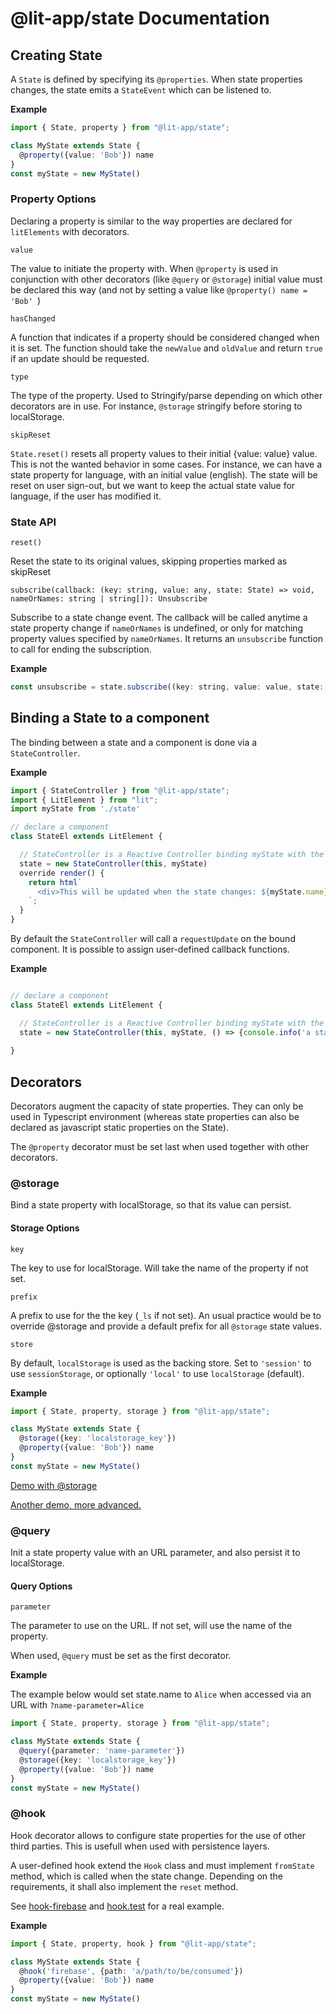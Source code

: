 # @lit-app/state Documentation

## Creating State

A `State` is defined by specifying its `@properties`. When state properties changes, the state emits a `StateEvent` which can be listened to.

**Example**
```ts
import { State, property } from "@lit-app/state";

class MyState extends State {
  @property({value: 'Bob'}) name  
}
const myState = new MyState()
```

### Property Options
Declaring a property is similar to the way properties are declared for `litElements` with decorators. 

`value`

The value to initiate the property with. When `@property` is used in conjunction with other decorators (like `@query` or `@storage`) initial value must be declared this way (and not by setting a value like `@property() name = 'Bob' `)

`hasChanged`

 A function that indicates if a property should be considered changed when it is set. The function should take the `newValue` and `oldValue` and return `true` if an update should be requested.

`type`

The type of the property. Used to Stringify/parse depending on which other decorators are in use. For instance, `@storage` stringify before storing to localStorage. 

`skipReset`

`State.reset()` resets all property values to their initial {value: value} value. This is not the wanted behavior in some cases. For instance, we can have a state property for language, with an initial value (english). The state will be reset on user sign-out, but we want to keep the actual state value for language, if the user has modified it. 


### State API

`reset()`

Reset the state to its original values, skipping properties marked as skipReset

`subscribe(callback: (key: string, value: any, state: State) => void, nameOrNames: string | string[]): Unsubscribe`

Subscribe to a state change event. The callback will be called anytime a state property change if `nameOrNames` is undefined, or only for matching  property values specified by `nameOrNames`. It returns an `unsubscribe` function to call for ending the subscription.

**Example**
```js
const unsubscribe = state.subscribe((key: string, value: value, state: State) => console.info(`State of key ${key} changed to value ${value}`), ['name'])
```


## Binding a State to a component

The binding between a state and a component is done via a `StateController`. 

**Example**
```ts
import { StateController } from "@lit-app/state";
import { LitElement } from "lit";
import myState from './state'

// declare a component
class StateEl extends LitElement {

  // StateController is a Reactive Controller binding myState with the element
  state = new StateController(this, myState)
  override render() {
    return html`
      <div>This will be updated when the state changes: ${myState.name}</div>
    `;
  }
}
```

By default the `StateController` will call a `requestUpdate` on the bound component. It is possible to assign user-defined callback functions.

**Example**
```ts

// declare a component
class StateEl extends LitElement {

  // StateController is a Reactive Controller binding myState with the element
  state = new StateController(this, myState, () => {console.info('a state event was emitted')})
 
}
```

## Decorators

Decorators augment the capacity of state properties. They can only be used in Typescript environment (whereas state properties can also be declared as javascript static properties on the State).

The `@property` decorator must be set last when used together with other decorators.

### @storage
Bind a state property with localStorage, so that its value can persist. 

#### Storage Options

`key`

The key to use for localStorage. Will take the name of the property if not set.

`prefix` 

A prefix to use for the the key (`_ls` if not set). An usual practice would be to override @storage and provide a default prefix for all `@storage` state values.

`store`

By default, `localStorage` is used as the backing store. Set to `'session'` to use `sessionStorage`, or optionally `'local'` to use `localStorage` (default).

**Example**

```ts
import { State, property, storage } from "@lit-app/state";

class MyState extends State {
  @storage({key: 'localstorage_key'})
  @property({value: 'Bob'}) name  
}
const myState = new MyState()

```
[Demo with @storage](https://lit.dev/playground/#gist=8c1b5273fd8449d4c89dd66c9c1e6539)

[Another demo, more advanced.](https://lit.dev/playground/?linkId=8223273#gist=184c2d7a658d2fb1ff95aeddf8b09ba0)

### @query
Init a state property value with an URL parameter, and also persist it 
to localStorage. 

#### Query Options

`parameter`

The parameter to use on the URL. If not set, will use the name of the property. 

When used, `@query` must be set as the first decorator.

**Example**

The example below would set state.name to `Alice` when accessed via an URL with `?name-parameter=Alice`

```ts
import { State, property, storage } from "@lit-app/state";

class MyState extends State {
  @query({parameter: 'name-parameter'})
  @storage({key: 'localstorage_key'})
  @property({value: 'Bob'}) name  
}
const myState = new MyState()

```


### @hook
Hook decorator allows to configure state properties for the use of other third parties. This is usefull when used with persistence layers. 

A user-defined hook extend the `Hook` class and must implement `fromState` method, which is called when the state change. Depending on the requirements, it shall also implement the `reset` method.

See [hook-firebase](./test/hook-firebase.ts) and [hook.test](./test/hook.test.ts) for a real example.

**Example**

```ts
import { State, property, hook } from "@lit-app/state";

class MyState extends State {
  @hook('firebase', {path: 'a/path/to/be/consumed'})
  @property({value: 'Bob'}) name  
}
const myState = new MyState()

```




